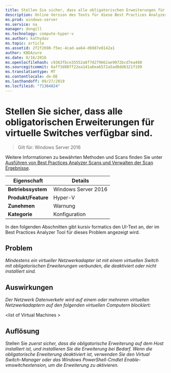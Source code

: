 ```yaml
---
title: Stellen Sie sicher, dass alle obligatorischen Erweiterungen für virtuelle Switches verfügbar sind.
description: Online Version des Texts für diese Best Practices Analyzer Regel.
ms.prod: windows-server
ms.service: na
manager: dongill
ms.technology: compute-hyper-v
ms.author: kathydav
ms.topic: article
ms.assetid: 2f2f2698-f5ec-4cad-aa64-d6987e8142a1
author: KBDAzure
ms.date: 8/16/2016
ms.openlocfilehash: c9363fbce35552a8f7d279662ae9072bcd7ea480
ms.sourcegitcommit: 6aff3d88ff22ea141a6ea6572a5ad8dd6321f199
ms.translationtype: MT
ms.contentlocale: de-DE
ms.lasthandoff: 09/27/2019
ms.locfileid: "71364824"
---
```

# <a name="ensure-that-all-mandatory-virtual-switch-extensions-are-available"></a>Stellen Sie sicher, dass alle obligatorischen Erweiterungen für virtuelle Switches verfügbar sind.

>Gilt für: Windows Server 2016

Weitere Informationen zu bewährten Methoden und Scans finden Sie unter [Ausführen von Best Practices Analyzer Scans und Verwalten der Scan Ergebnisse](https://go.microsoft.com/fwlink/p/?LinkID=223177).  
  
|Eigenschaft|Details|  
|-|-|  
|**Betriebssystem**|Windows Server 2016|  
|**Produkt/Feature**|Hyper-V|  
|**Zunehmen**|Warnung|  
|**Kategorie**|Konfiguration|  
  
In den folgenden Abschnitten gibt kursiv formatics den UI-Text an, der im Best Practices Analyzer Tool für dieses Problem angezeigt wird.  
  
## <a name="issue"></a>Problem  
*Mindestens ein virtueller Netzwerkadapter ist mit einem virtuellen Switch mit obligatorischen Erweiterungen verbunden, die deaktiviert oder nicht installiert sind.*  
  
## <a name="impact"></a>Auswirkungen  
*Der Netzwerk Datenverkehr wird auf einem oder mehreren virtuellen Netzwerkadaptern auf den folgenden virtuellen Computern blockiert:*  
  
\<list of Virtual Machines >  
  
## <a name="resolution"></a>Auflösung  
Stellen Sie *zuerst sicher, dass die obligatorische Erweiterung auf dem Host installiert ist, und installieren Sie die Erweiterung bei Bedarf. Wenn die obligatorische Erweiterung deaktiviert ist, verwenden Sie den Virtual Switch-Manager oder das Windows PowerShell-Cmdlet Enable-vmswitchextension, um die Erweiterung zu aktivieren.*  
  


